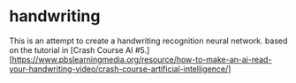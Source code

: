 # handwriting
This is an attempt to create a handwriting recognition neural network. based on the tutorial in [Crash Course AI #5.] [https://www.pbslearningmedia.org/resource/how-to-make-an-ai-read-your-handwriting-video/crash-course-artificial-intelligence/]
